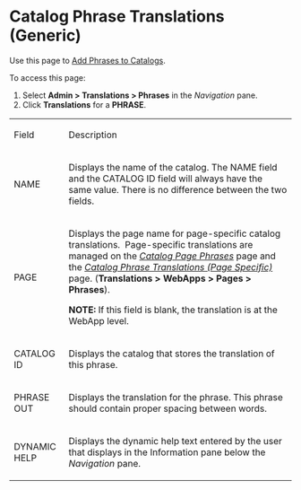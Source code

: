 # Catalog Phrase Translations (Generic)

<div class="use">

Use this page to [Add Phrases to
Catalogs](../Use_Cases/Add_Phrases_to_Catalogs.htm).

</div>

To access this page:

1.  Select **Admin \> Translations \> Phrases** in the *Navigation*
    pane.
2.  Click **Translations** for a **PHRASE**.

<table>
<tbody>
<tr class="odd">
<td><p>Field</p></td>
<td><p>Description</p></td>
</tr>
<tr class="even">
<td><p>NAME</p></td>
<td><p>Displays the name of the catalog. The NAME field and the CATALOG ID field will always have the same value. There is no difference between the two fields.</p></td>
</tr>
<tr class="odd">
<td><p>PAGE</p></td>
<td><p>Displays the page name for page-specific catalog translations.  Page-specific translations are managed on the <em><a href="Catalog%20Page%20Phrases.htm">Catalog Page Phrases</a></em> page and the <em><a href="Catalog%20Phrase%20Translations%20Page%20Specific.htm">Catalog Phrase Translations (Page Specific)</a></em> page. (<strong>Translations &gt; WebApps &gt; Pages &gt; Phrases</strong>).</p>
<p><strong>NOTE:</strong> If this field is blank, the translation is at the WebApp level.</p></td>
</tr>
<tr class="even">
<td><p>CATALOG ID</p></td>
<td><p>Displays the catalog that stores the translation of this phrase.</p></td>
</tr>
<tr class="odd">
<td><p>PHRASE OUT</p></td>
<td><p>Displays the translation for the phrase. This phrase should contain proper spacing between words.</p></td>
</tr>
<tr class="even">
<td><p>DYNAMIC HELP</p></td>
<td><p>Displays the dynamic help text entered by the user that displays in the Information pane below the <em>Navigation</em> pane.</p></td>
</tr>
</tbody>
</table>
